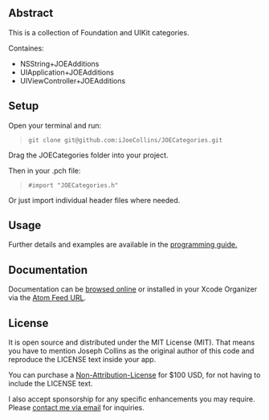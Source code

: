Abstract
--------

This is a collection of Foundation and UIKit categories.

Containes:

- NSString+JOEAdditions
- UIApplication+JOEAdditions
- UIViewController+JOEAdditions

Setup
-----

Open your terminal and run:

> ```git clone git@github.com:iJoeCollins/JOECategories.git```

Drag the JOECategories folder into your project.

Then in your .pch file:

> ```#import "JOECategories.h"```

Or just import individual header files where needed.

Usage
-----

Further details and examples are available in the [programming guide.](http://developer.ijoe.co/library/JOECategories/docs/Programming%20Guide)

Documentation
-------------

Documentation can be [browsed online](http://developer.ijoe.co/library/JOECategories) or installed in your Xcode Organizer via the [Atom Feed URL](http://developer.ijoe.co/library/JOECategories/JOECategories.atom).

License
-------

It is open source and distributed under the MIT License (MIT). That means you have to mention Joseph Collins as the original author of this code and reproduce the LICENSE text inside your app.

You can purchase a <a href="mailto:joe@ijoe.co?subject=JOECategories%20Non-Attribution-License">Non-Attribution-License</a> for $100 USD, for not having to include the LICENSE text.

I also accept sponsorship for any specific enhancements you may require. Please <a href="mailto:joe@ijoe.co?subject=JOECategories%20Sponsorship">contact me via email</a> for inquiries.
